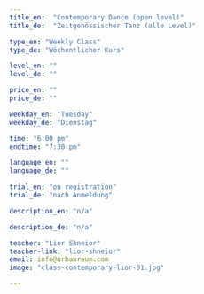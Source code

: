```yaml
---
title_en:  "Contemporary Dance (open level)"
title_de:  "Zeitgenössischer Tanz (alle Level)"

type_en: "Weekly Class"
type_de: "Wöchentlicher Kurs"

level_en: ""
level_de: ""

price_en: ""
price_de: ""

weekday_en: "Tuesday"
weekday_de: "Dienstag"

time: "6:00 pm"
endtime: "7:30 pm"

language_en: ""
language_de: ""

trial_en: "on registration"
trial_de: "nach Anmeldung"

description_en: "n/a"

description_de: "n/a"

teacher: "Lior Shneior"
teacher-link: "lior-shneior"
email: info@urbanraum.com
image: "class-contemporary-lior-01.jpg"

---
```

